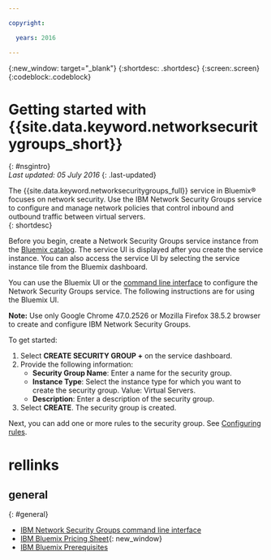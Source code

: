 ```yaml
---

copyright:

  years: 2016

---
```


{:new_window: target="_blank"}
{:shortdesc: .shortdesc}
{:screen:.screen}
{:codeblock:.codeblock}

# Getting started with {{site.data.keyword.networksecuritygroups_short}}
{: #nsgintro}  
*Last updated: 05 July 2016*
{: .last-updated}

The {{site.data.keyword.networksecuritygroups_full}} service in Bluemix&reg; focuses on network security. Use the IBM Network Security Groups service to configure and manage network policies that control inbound and outbound traffic between virtual servers.  
{: shortdesc}

Before you begin, create a Network Security Groups service instance from the [Bluemix catalog](https://console.{DomainName}/catalog/services/network-security-groups/). The service UI is displayed after you create the service instance. You can also access the service UI by selecting the service instance tile from the Bluemix dashboard.

You can use the Bluemix UI or the [command line interface](https://new-console.{DomainName}/docs/cli/plugins/networksecuritygroups/index.html) to configure the Network Security Groups service. The following instructions are for using the Bluemix UI.

**Note:** Use only Google Chrome 47.0.2526 or Mozilla Firefox 38.5.2 browser to create and configure IBM Network Security Groups.

To get started:

1. Select **CREATE SECURITY GROUP +** on the service dashboard.
2. Provide the following information:  
	* **Security Group Name**: Enter a name for the security group.
	* **Instance Type**: Select the instance type for which you want to create the security group. Value: Virtual Servers.  
	* **Description**: Enter a description of the security group.
3. Select **CREATE**. The security group is created.  

Next, you can add one or more rules to the security group. See [Configuring rules](https://new-console.{DomainName}/docs/services/networksecuritygroups/networksecuritygroups_rules.html#nsgrules).

# rellinks
## general  
{: #general}  
* [IBM Network Security Groups command line interface](../../cli/plugins/networksecuritygroups/index.html)
* [IBM Bluemix Pricing Sheet](https://console.{DomainName}/pricing/){: new_window}
* [IBM Bluemix Prerequisites](https://developer.ibm.com/bluemix/support/#prereqs)
